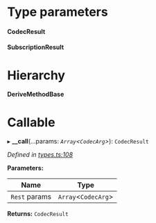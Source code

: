 

# Type parameters
#### CodecResult 
#### SubscriptionResult 
# Hierarchy

**DeriveMethodBase**

# Callable
▸ **__call**(...params: *`Array`<`CodecArg`>*): `CodecResult`

*Defined in [types.ts:108](https://github.com/polkadot-js/api/blob/c30d3a8/packages/api/src/types.ts#L108)*

**Parameters:**

| Name | Type |
| ------ | ------ |
| `Rest` params | `Array`<`CodecArg`> |

**Returns:** `CodecResult`

